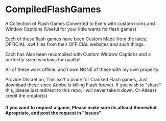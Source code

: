 # CompiledFlashGames
A Collection of Flash Games Converted to Exe's with custom Icons and Window Captions (Useful for your little wants for flash games)

Each of these flash games have been Custom Made from the latest OFFICIAL .swf files from their OFFICIAL websites and such things.

Each has Also been recompiled with Custom Window Captions and a perfectly sized windows for quality!

All of these work offline, and I own NONE of these with my own property.

Provide Discretion, This isn't a place for Cracked Flash games, Just download these since Adobe is killing Flash forever.
If you wish to "share" this, please just redirect to this repo, I will never take it down. Or Atleast credit the creator(s)

#### If you want to request a game, Please make sure its atleast Somewhat Apropriate, and post the request in "Issues"
